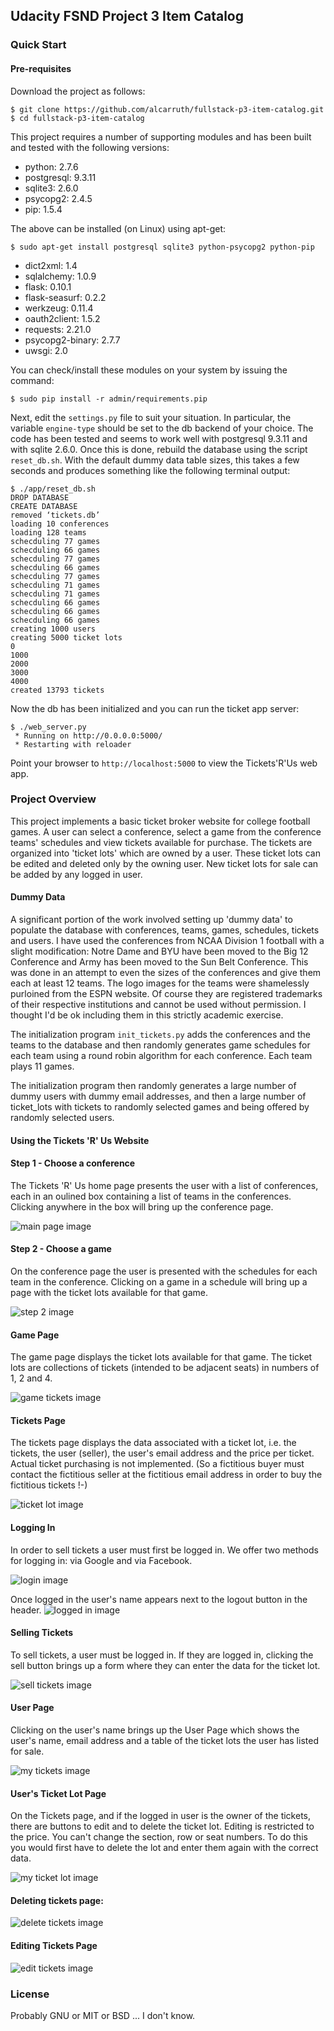 ## Udacity FSND Project 3 Item Catalog

### Quick Start

#### Pre-requisites

Download the project as follows:

```
$ git clone https://github.com/alcarruth/fullstack-p3-item-catalog.git
$ cd fullstack-p3-item-catalog
```

This project requires a number of supporting modules and has been built
and tested with the following versions:

 - python: 2.7.6
 - postgresql: 9.3.11
 - sqlite3: 2.6.0
 - psycopg2: 2.4.5
 - pip: 1.5.4

The above can be installed (on Linux) using apt-get:

```
$ sudo apt-get install postgresql sqlite3 python-psycopg2 python-pip
```

 - dict2xml: 1.4
 - sqlalchemy: 1.0.9
 - flask: 0.10.1
 - flask-seasurf: 0.2.2
 - werkzeug: 0.11.4
 - oauth2client: 1.5.2
 - requests: 2.21.0
 - psycopg2-binary: 2.7.7
 - uwsgi: 2.0

You can check/install these modules on your system by issuing
the command:

```
$ sudo pip install -r admin/requirements.pip
```

Next, edit the `settings.py` file to suit your situation.  In particular, the
variable `engine-type` should be set to the db backend of your choice.
The code has been tested and seems to work well with postgresql 9.3.11
and with sqlite 2.6.0.  Once this is done,
rebuild the database using the script `reset_db.sh`.  With the default
dummy data table sizes, this takes a few seconds and produces
something like the following terminal output:

```
$ ./app/reset_db.sh 
DROP DATABASE
CREATE DATABASE
removed ‘tickets.db’
loading 10 conferences
loading 128 teams
schecduling 77 games
schecduling 66 games
schecduling 77 games
schecduling 66 games
schecduling 77 games
schecduling 71 games
schecduling 71 games
schecduling 66 games
schecduling 66 games
schecduling 66 games
creating 1000 users
creating 5000 ticket lots
0
1000
2000
3000
4000
created 13793 tickets
```

Now the db has been initialized and you can run the ticket app server:

```
$ ./web_server.py 
 * Running on http://0.0.0.0:5000/
 * Restarting with reloader
```

Point your browser to `http://localhost:5000` to view the Tickets'R'Us 
web app.


### Project Overview

This project implements a basic ticket broker website for college
football games.  A user can select a conference, select a game from
the conference teams' schedules and view tickets available for
purchase.  The tickets are organized into 'ticket lots' which are
owned by a user.  These ticket lots can be edited and deleted only by
the owning user.  New ticket lots for sale can be added by any logged
in user.

#### Dummy Data

A significant portion of the work involved setting up 'dummy data' to
populate the database with conferences, teams, games, schedules,
tickets and users.  I have used the conferences from NCAA Division 1
football with a slight modification: Notre Dame and BYU have been
moved to the Big 12 Conference and Army has been moved to the Sun Belt
Conference.  This was done in an attempt to even the sizes of the
conferences and give them each at least 12 teams.  The logo images for
the teams were shamelessly purloined from the ESPN website.  Of course
they are registered trademarks of their respective institutions and
cannot be used without permission.  I thought I'd be ok including them
in this strictly academic exercise.

The initialization program `init_tickets.py` adds the conferences and
the teams to the database and then randomly generates game schedules
for each team using a round robin algorithm for each conference.  Each
team plays 11 games.

The initialization program then randomly generates a large number of
dummy users with dummy email addresses, and then a large number of
ticket_lots with tickets to randomly selected games and being offered
by randomly selected users.

#### Using the Tickets 'R' Us Website

#### Step 1 - Choose a conference

The Tickets 'R' Us home page presents the user with a list of
conferences, each in an oulined box containing a list of teams in the
conferences.  Clicking anywhere in the box will bring up the
conference page.

![main page image](/harp/tickets/images/tickets_step1.png "main page")

#### Step 2 - Choose a game

On the conference page the user is presented with the schedules for
each team in the conference.  Clicking on a game in a schedule will
bring up a page with the ticket lots available for that game.

![step 2 image](/harp/tickets/images/step2.png "step 2")

#### Game Page

The game page displays the ticket lots available for that game.  The
ticket lots are collections of tickets (intended to be adjacent seats)
in numbers of 1, 2 and 4.


![game tickets image](/harp/tickets/images/game_tickets.png "game tickets")

#### Tickets Page

The tickets page displays the data associated with a ticket lot,
i.e. the tickets, the user (seller), the user's email address and the
price per ticket.  Actual ticket purchasing is not implemented.  (So a
fictitious buyer must contact the fictitious seller at the fictitious
email address in order to buy the fictitious tickets !-)

![ticket lot image](/harp/tickets/images/ticket_lot.png "ticket lot")

#### Logging In

In order to sell tickets a user must first be logged in.  We offer two
methods for logging in: via Google and via Facebook.

![login image](/harp/tickets/images/login.png "login")

Once logged in the user's name appears next to the logout button in
the header.  ![logged in image](/harp/tickets/images/logged_in.png "logged
in")

#### Selling Tickets

To sell tickets, a user must be logged in.  If they are logged in,
clicking the sell button brings up a form where they can enter the
data for the ticket lot.

![sell tickets image](/harp/tickets/images/sell_tickets.png "sell tickets")

#### User Page

Clicking on the user's name brings up the User Page which shows the
user's name, email address and a table of the ticket lots the user has
listed for sale.

![my tickets image](/harp/tickets/images/my_tickets.png "my tickets")

#### User's Ticket Lot Page

On the Tickets page, and if the logged in user is the owner of the
tickets, there are buttons to edit and to delete the ticket lot.
Editing is restricted to the price.  You can't change the section, row
or seat numbers.  To do this you would first have to delete the lot
and enter them again with the correct data.

![my ticket lot image](/harp/tickets/images/my_ticket_lot.png "my ticket lot")

#### Deleting tickets page:
![delete tickets image](/harp/tickets/images/delete_tickets.png "delete tickets")

#### Editing Tickets Page
![edit tickets image](/harp/tickets/images/edit_tickets.png "edit tickets")



### License

Probably GNU or MIT or BSD ... I don't know.
